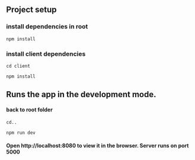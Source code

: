 ## Project setup

### install dependencies in root
```
npm install
```

### install client dependencies
```
cd client
```
```
npm install
```

## Runs the app in the development mode.

#### back to root folder
```
cd..
```
```
npm run dev
```
#### Open http://localhost:8080 to view it in the browser. Server runs on port 5000